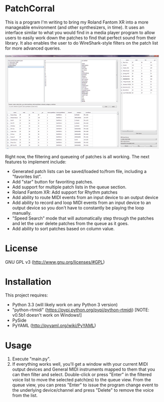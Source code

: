 ﻿PatchCorral
===========
This is a program I'm writing to bring my Roland Fantom XR into a more manageable environment (and other synthesizers, in time).  It uses an interface similar to what you would find in a media player program to allow users to easily work down the patches to find that perfect sound from their library.  It also enables the user to do WireShark-style filters on the patch list for more advanced queries.

![PatchCorral Screenshot](./screenshot.png "Screenshot")

Right now, the filtering and queueing of patches is all working.  The next features to implement include:
 - Generated patch lists can be saved/loaded to/from file, including a "favorites list".
 - Add "star" button for favoriting patches.
 - Add support for multiple patch lists in the queue section.
 - Roland Fantom XR: Add support for Rhythm patches
 - Add ability to route MIDI events from an input device to an output device
 - Add ability to record and loop MIDI events from an input device to an output device so you don't have to constantly be playing the loop manually.
 - "Speed Search" mode that will automatically step through the patches and let the user delete patches from the queue as it goes.
 - Add ability to sort patches based on column value.

License
=======
GNU GPL v3 (http://www.gnu.org/licenses/#GPL)

Installation
============
This project requires:
 - Python 3.3 (will likely work on any Python 3 version)
 - "python-rtmidi" (https://pypi.python.org/pypi/python-rtmidi) [NOTE: v0.5b1 doesn't work on Windows!]
 - PySide
 - PyYAML (http://pyyaml.org/wiki/PyYAML)

Usage
=====
1. Execute "main.py".
2. If everything works well, you'll get a window with your current MIDI output devices and General MIDI instruments mapped to them that you can then filter and select.  Double-click or press "Enter" in the filtered voice list to move the selected patch(es) to the queue view.  From the queue view, you can press "Enter" to issue the program change event to the underlying device/channel and press "Delete" to remove the voice from the list.